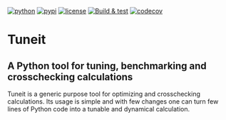 [![python](https://img.shields.io/pypi/pyversions/tuneit.svg)](https://pypi.org/project/tuneit/)
[![pypi](https://img.shields.io/pypi/v/tuneit.svg)](https://pypi.org/project/tuneit/)
[![license](https://img.shields.io/github/license/sbacchio/tuneit)](https://github.com/sbacchio/tuneit/blob/master/LICENSE)
[![Build & test](https://github.com/sbacchio/tuneit/workflows/Build%20&%20test/badge.svg)](https://github.com/sbacchio/tuneit/actions)
[![codecov](https://codecov.io/gh/sbacchio/tuneit/branch/master/graph/badge.svg)](https://codecov.io/gh/sbacchio/tuneit)

# Tuneit

## A Python tool for tuning, benchmarking and crosschecking calculations

Tuneit is a generic purpose tool for optimizing and crosschecking calculations.
Its usage is simple and with few changes one can turn few lines of Python code
into a tunable and dynamical calculation.
